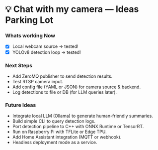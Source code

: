 # 💡 Chat with my camera — Ideas Parking Lot

### Whats working Now
- [x] Local webcam source → tested!
- [x] YOLOv8 detection loop → tested!

### Next Steps
- Add ZeroMQ publisher to send detection results.
- Test RTSP camera input.
- Add config file (YAML or JSON) for camera source & backend.
- Log detections to file or DB (for LLM queries later).

### Future Ideas
- Integrate local LLM (Ollama) to generate human-friendly summaries.
- Build simple CLI to query detection logs.
- Port detection pipeline to C++ with ONNX Runtime or TensorRT.
- Run on Raspberry Pi with TFLite or Edge TPU.
- Add Home Assistant integration (MQTT or webhook).
- Headless deployment mode as a service.
